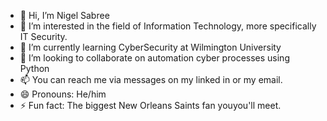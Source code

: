 - 👋 Hi, I’m Nigel Sabree
- 👀 I’m interested in the field of Information Technology, more specifically IT Security.
- 🌱 I’m currently learning CyberSecurity at Wilmington University
- 💞️ I’m looking to collaborate on automation cyber processes using Python
- 📫 You can reach me via messages on my linked in or my email.
- 😄 Pronouns: He/him
- ⚡ Fun fact: The biggest New Orleans Saints fan youyou'll meet.

<!---
SabreeTD/SabreeTD is a ✨ special ✨ repository because its `README.md` (this file) appears on your GitHub profile.
You can click the Preview link to take a look at your changes.
--->
